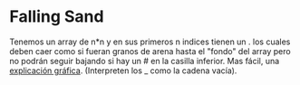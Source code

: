 # Falling Sand

Tenemos un array de n*n y en sus primeros n indices tienen un . los cuales deben caer como si fueran granos de arena hasta el "fondo" del array pero no podrán seguir bajando si hay un # en la casilla inferior. Mas fácil, una [explicación gráfica](http://i.imgur.com/acBJNxt.png). (Interpreten los _ como la cadena vacía).